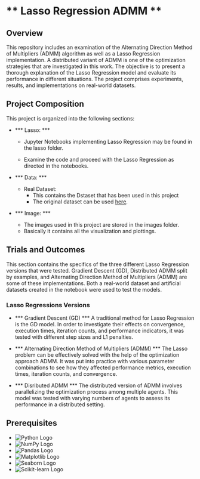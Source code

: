 # ** Lasso Regression ADMM **
## Overview
This repository includes an examination of the Alternating Direction Method of Multipliers (ADMM) algorithm as well as a Lasso Regression implementation. A distributed variant of ADMM is one of the optimization strategies that are investigated in this work. The objective is to present a thorough explanation of the Lasso Regression model and evaluate its performance in different situations. The project comprises experiments, results, and implementations on real-world datasets.

## Project Composition
This project is organized into the following sections:

- *** Lasso: ***

    - Jupyter Notebooks implementing Lasso Regression may be found in the lasso folder.

    - Examine the code and proceed with the Lasso Regression as  directed in the notebooks.

- *** Data: ***
    - Real Dataset:
        - This contains the Dstaset that has been used in this project
        - The original dataset can be used [here](https://archive.ics.uci.edu/dataset/165/concrete+compressive+strength).

- *** Image: ***
    - The images used in this project are stored in the images folder.
    - Basically it contains all the visualization and plottings. 

## Trials and Outcomes

This section contains the specifics of the three different Lasso Regression versions that were tested. Gradient Descent (GD), Distributed ADMM split by examples, and Alternating Direction Method of Multipliers (ADMM) are some of these implementations. Both a real-world dataset and artificial datasets created in the notebook were used to test the models.

### Lasso Regressions Versions

- *** Gradient Descent (GD) ***
A traditional method for Lasso Regression is the GD model. In order to investigate their effects on convergence, execution times, iteration counts, and performance indicators, it was tested with different step sizes and L1 penalties.

- *** Alternating Direction Method of Multipliers (ADMM) ***
The Lasso problem can be effectively solved with the help of the optimization approach ADMM. It was put into practice with various parameter combinations to see how they affected performance metrics, execution times, iteration counts, and convergence.

- *** Disributed ADMM ***
The distributed version of ADMM involves parallelizing the optimization process among multiple agents. This model was tested with varying numbers of agents to assess its performance in a distributed setting.

## Prerequisites

- ![Python Logo](https://www.python.org/static/community_logos/python-logo.png)
- ![NumPy Logo](https://numpy.org/images/logo.svg)
- ![Pandas Logo](https://pandas.pydata.org/static/img/pandas_white.svg)
- ![Matplotlib Logo](https://matplotlib.org/_static/images/logo2.svg)
- ![Seaborn Logo](https://seaborn.pydata.org/_static/logo-wide-lightbg.svg)
- ![Scikit-learn Logo](https://scikit-learn.org/stable/_static/scikit-learn-logo-small.png)


